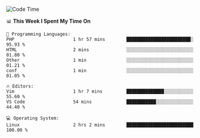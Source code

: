 <!-- [![Top Langs](https://github-readme-stats.vercel.app/api/top-langs/?username=gagahsyuja&theme=dracula&hide_border=true&border_radius=7)](https://github.com/anuraghazra/github-readme-stats) -->

<!--START_SECTION:waka-->
![Code Time](http://img.shields.io/badge/Code%20Time-105%20hrs%2011%20mins-blue)

📊 **This Week I Spent My Time On** 

```text
💬 Programming Languages: 
PHP                      1 hr 57 mins        ████████████████████████░   95.93 % 
HTML                     2 mins              ░░░░░░░░░░░░░░░░░░░░░░░░░   01.80 % 
Other                    1 min               ░░░░░░░░░░░░░░░░░░░░░░░░░   01.21 % 
conf                     1 min               ░░░░░░░░░░░░░░░░░░░░░░░░░   01.05 % 

🔥 Editors: 
Vim                      1 hr 7 mins         ██████████████░░░░░░░░░░░   55.60 % 
VS Code                  54 mins             ███████████░░░░░░░░░░░░░░   44.40 % 

💻 Operating System: 
Linux                    2 hrs 2 mins        █████████████████████████   100.00 % 
```


<!--END_SECTION:waka-->
